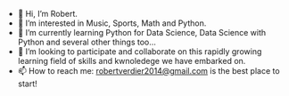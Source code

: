 - 👋 Hi, I’m Robert.
- 👀 I’m interested in Music, Sports, Math and Python.
- 🌱 I’m currently learning Python for Data Science, Data Science with Python and several other things too...
- 💞️ I’m looking to participate and collaborate on this rapidly growing learning field of skills and kwnoledege we have embarked on.
- 📫 How to reach me: robertverdier2014@gmail.com is the best place to start!

<!---
RobVMdeO/RobVMdeO is a ✨ special ✨ repository because its `README.md` (this file) appears on your GitHub profile.
You can click the Preview link to take a look at your changes.
--->
